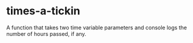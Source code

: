 # times-a-tickin
A function that takes two time variable parameters and console logs the number of hours passed, if any.
